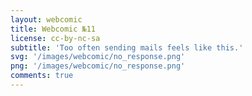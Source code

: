 ```yaml
---
layout: webcomic
title: Webcomic №11
license: cc-by-nc-sa
subtitle: 'Too often sending mails feels like this.'
svg: '/images/webcomic/no_response.png'
png: '/images/webcomic/no_response.png'
comments: true
---
```


